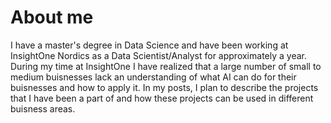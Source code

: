 # About me

I have a master's degree in Data Science and have been working at InsightOne Nordics as a Data Scientist/Analyst for approximately a year. During my time at InsightOne I have realized that a large number of small to medium buisnesses lack an understanding of what AI can do for their buisnesses and how to apply it. In my posts, I plan to describe the projects that I have been a part of and how these projects can be used in different buisness areas. 
